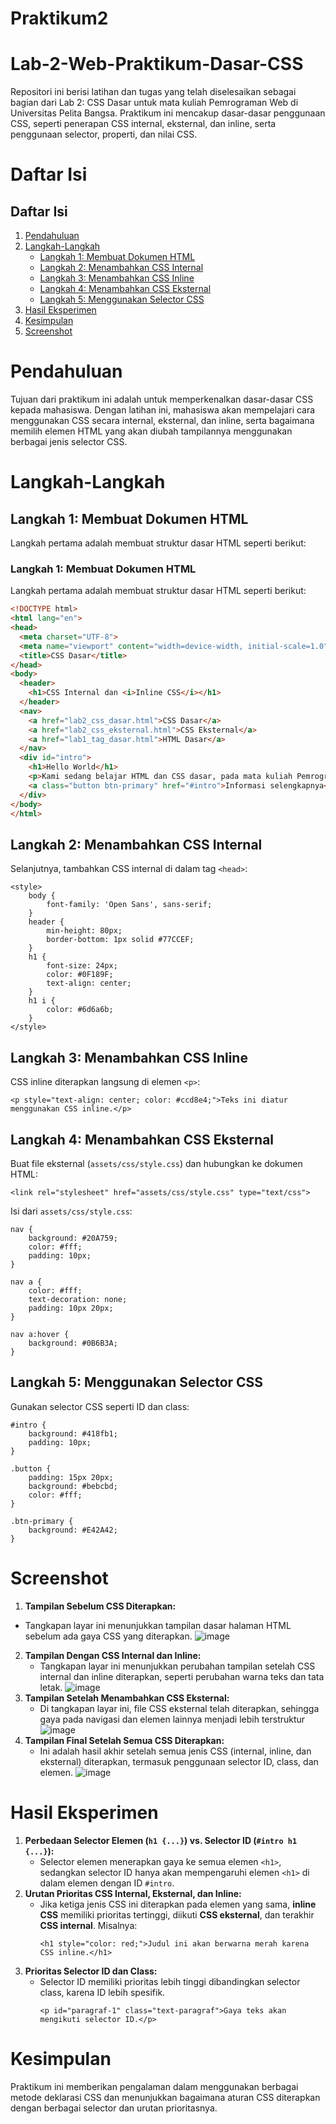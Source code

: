 # Praktikum2
# Lab-2-Web-Praktikum-Dasar-CSS
Repositori ini berisi latihan dan tugas yang telah diselesaikan sebagai bagian dari Lab 2: CSS Dasar untuk mata kuliah Pemrograman Web di Universitas Pelita Bangsa. Praktikum ini mencakup dasar-dasar penggunaan CSS, seperti penerapan CSS internal, eksternal, dan inline, serta penggunaan selector, properti, dan nilai CSS.
# Daftar Isi
## Daftar Isi
1. [Pendahuluan](#bagian-1)
2. [Langkah-Langkah](#bagian-2)
   - [Langkah 1: Membuat Dokumen HTML](#sub-bagian-21)
   - [Langkah 2: Menambahkan CSS Internal](#sub-bagian-22)
   - [Langkah 3: Menambahkan CSS Inline](#sub-bagian-32)
   - [Langkah 4: Menambahkan CSS Eksternal](#sub-bagian-42)
   - [Langkah 5: Menggunakan Selector CSS](#sub-bagian-42)
3. [Hasil Eksperimen](#bagian-3)
4. [Kesimpulan](#bagian-4)
5. [Screenshot](#bagian-5)

# Pendahuluan
Tujuan dari praktikum ini adalah untuk memperkenalkan dasar-dasar CSS kepada mahasiswa. Dengan latihan ini, mahasiswa akan mempelajari cara menggunakan CSS secara internal, eksternal, dan inline, serta bagaimana memilih elemen HTML yang akan diubah tampilannya menggunakan berbagai jenis selector CSS.

# Langkah-Langkah
## Langkah 1: Membuat Dokumen HTML
Langkah pertama adalah membuat struktur dasar HTML seperti berikut:
### Langkah 1: Membuat Dokumen HTML

Langkah pertama adalah membuat struktur dasar HTML seperti berikut:

```html
<!DOCTYPE html>
<html lang="en">
<head>
  <meta charset="UTF-8">
  <meta name="viewport" content="width=device-width, initial-scale=1.0">
  <title>CSS Dasar</title>
</head>
<body>
  <header>
    <h1>CSS Internal dan <i>Inline CSS</i></h1>
  </header>
  <nav>
    <a href="lab2_css_dasar.html">CSS Dasar</a>
    <a href="lab2_css_eksternal.html">CSS Eksternal</a>
    <a href="lab1_tag_dasar.html">HTML Dasar</a>
  </nav>
  <div id="intro">
    <h1>Hello World</h1>
    <p>Kami sedang belajar HTML dan CSS dasar, pada mata kuliah Pemrograman Web.</p>
    <a class="button btn-primary" href="#intro">Informasi selengkapnya</a>
  </div>
</body>
</html>
```

## Langkah 2: Menambahkan CSS Internal
Selanjutnya, tambahkan CSS internal di dalam tag `<head>`:
```
<style>
    body {
        font-family: 'Open Sans', sans-serif;
    }
    header {
        min-height: 80px;
        border-bottom: 1px solid #77CCEF;
    }
    h1 {
        font-size: 24px;
        color: #0F189F;
        text-align: center;
    }
    h1 i {
        color: #6d6a6b;
    }
</style>
```


## Langkah 3: Menambahkan CSS Inline
CSS inline diterapkan langsung di elemen `<p>`:
```
<p style="text-align: center; color: #ccd8e4;">Teks ini diatur menggunakan CSS inline.</p>
```
## Langkah 4: Menambahkan CSS Eksternal
Buat file eksternal (`assets/css/style.css`) dan hubungkan ke dokumen HTML:
```
<link rel="stylesheet" href="assets/css/style.css" type="text/css">
```
Isi dari `assets/css/style.css`:
``` 
nav {
    background: #20A759;
    color: #fff;
    padding: 10px;
}

nav a {
    color: #fff;
    text-decoration: none;
    padding: 10px 20px;
}

nav a:hover {
    background: #0B6B3A;
}
```
## Langkah 5: Menggunakan Selector CSS
Gunakan selector CSS seperti ID dan class:
``` 
#intro {
    background: #418fb1;
    padding: 10px;
}

.button {
    padding: 15px 20px;
    background: #bebcbd;
    color: #fff;
}

.btn-primary {
    background: #E42A42;
}
``` 
# Screenshot
1. **Tampilan Sebelum CSS Diterapkan:**
  - Tangkapan layar ini menunjukkan tampilan dasar halaman HTML sebelum ada gaya CSS yang diterapkan.
   ![image](https://github.com/user-attachments/assets/23289274-c23b-4b23-a873-3e7ada57246a)
2. **Tampilan Dengan CSS Internal dan Inline:**
   - Tangkapan layar ini menunjukkan perubahan tampilan setelah CSS internal dan inline diterapkan, seperti perubahan warna teks dan tata letak.
     ![image](https://github.com/user-attachments/assets/8463aa45-1a2f-4ac3-b8d8-840e8aa4a2e8)
3. **Tampilan Setelah Menambahkan CSS Eksternal:**
   - Di tangkapan layar ini, file CSS eksternal telah diterapkan, sehingga gaya pada navigasi dan elemen lainnya menjadi lebih terstruktur
   ![image](https://github.com/user-attachments/assets/1baf5cd8-80d7-4c8a-b7f3-5384304714c4)
4. **Tampilan Final Setelah Semua CSS Diterapkan:**
   - Ini adalah hasil akhir setelah semua jenis CSS (internal, inline, dan eksternal) diterapkan, termasuk penggunaan selector ID, class, dan elemen.
     ![image](https://github.com/user-attachments/assets/728f0df2-7101-4dba-829f-5cad1d8f3679)
# Hasil Eksperimen
1. **Perbedaan Selector Elemen (`h1 {...}`) vs. Selector ID (`#intro h1 {...}`):**
   - Selector elemen menerapkan gaya ke semua elemen `<h1>`, sedangkan selector ID hanya akan mempengaruhi elemen `<h1>` di dalam elemen dengan ID `#intro`.
2. **Urutan Prioritas CSS Internal, Eksternal, dan Inline:**
   - Jika ketiga jenis CSS ini diterapkan pada elemen yang sama, **inline CSS** memiliki prioritas tertinggi, diikuti **CSS eksternal**, dan terakhir **CSS internal**. Misalnya:
     ```
     <h1 style="color: red;">Judul ini akan berwarna merah karena CSS inline.</h1>
     ```
3. **Prioritas Selector ID dan Class:**
   - Selector ID memiliki prioritas lebih tinggi dibandingkan selector class, karena ID lebih spesifik.
     ```
     <p id="paragraf-1" class="text-paragraf">Gaya teks akan mengikuti selector ID.</p>
     ```
# Kesimpulan
Praktikum ini memberikan pengalaman dalam menggunakan berbagai metode deklarasi CSS dan menunjukkan bagaimana aturan CSS diterapkan dengan berbagai selector dan urutan prioritasnya.
